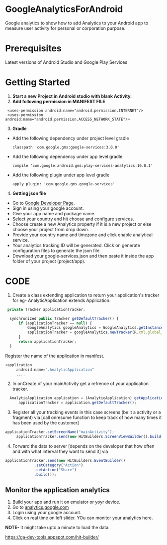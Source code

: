 # GoogleAnalyticsForAndroid
Google analytics to show how to add Analytics to your Android app to measure user activity for personal or corporation purpose.

# Prerequisites
Latest versions of Android Studio and Google Play Services

# Getting Started
1. **Start a new Project in Android studio with blank Activity.**
2. **Add following permission in MANIFEST FILE**
 ```
  <uses-permission android:name="android.permission.INTERNET"/>
  <uses-permission android:name="android.permission.ACCESS_NETWORK_STATE"/>
   ```
3. **Gradle** 
  - Add the following dependency under project level gradle
    ```
    classpath 'com.google.gms:google-services:3.0.0'
     ```
    
  - Add the following dependency under app level gradle
    ```
    compile 'com.google.android.gms:play-services-analytics:10.0.1'    
     ```
    
  - Add the following plugin under app level gradle
    ```
    apply plugin: 'com.google.gms.google-services'
     ```
4. **Getting json file**
  
  - Go to [Google Developer Page](https://developers.google.com/mobile/add?platform=android&cntapi=analytics&cnturl=https:%2F%2Fdevelopers.google.com%2Fanalytics%2Fdevguides%2Fcollection%2Fandroid%2Fv4%2Fapp%3Fconfigured%3Dtrue&cntlbl=Continue%20Adding%20Analytics).
  - Sign in using your google account.
  - Give your app name and package name.
  - Select your country and hit choose and configure services.
  - Choose create a new Analytics property if it is a new project or else choose your project from drop down.
  - Provide your country name and timezone and click enable analytical service. 
  - Your analytics tracking ID will be generated. Click on generate configuration files to generate the json file.
  - Download your google-services.json and then paste it inside the app folder of your project (project/app).
  
# CODE 
1. Create a class extending application to return your application's tracker for eg- AnalyticApplication extends Application.
  ```js
   private Tracker applicationTracker;

    synchronized public Tracker getDefaultTracker() {
        if (applicationTracker == null) {
            GoogleAnalytics googleAnalytics = GoogleAnalytics.getInstance(this);
            applicationTracker = googleAnalytics.newTracker(R.xml.global_tracker);
        }
        return applicationTracker;
    }
   ```
   Register the name of the application in manifest.
   ```js
   <application
        android:name=".AnalyticApplication"
        ....
   ```
 2. In onCreate of your mainActivity get a refrence of your application tracker.
  ```js
    AnalyticApplication application = (AnalyticApplication) getApplication();
        applicationTracker = application.getDefaultTracker();
  ```
 3. Register all your tracking events in this case screens (be it a activity or a fragment) via [call onresume function to keep track of how many times it has been used by the customer]
   ```js
   applicationTracker.setScreenName("mainActivity");
        applicationTracker.send(new HitBuilders.ScreenViewBuilder().build());
   ```
 4. Forward the data to server [depends on the developer that how often and with what interval they want to send it] via
   ```js
  applicationTracker.send(new HitBuilders.EventBuilder()
                .setCategory("Action")
                .setAction("Share")
                .build());
   ```
   
## Monitor the application analytics
1. Build your app and run it on emulator or yoyr device.
2. Go to [analytics.google.com](https://analytics.google.com/analytics/web/)
3. Login using your google account.
4. Click on  real time on left slider. YOu can monitor your analytics here.

**NOTE-** It might take upto a minute to load the data.
   
   https://ga-dev-tools.appspot.com/hit-builder/
  

  
  

  
